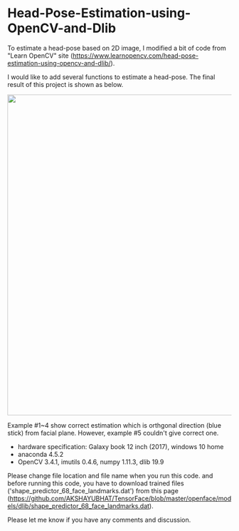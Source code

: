 # Head-Pose-Estimation-using-OpenCV-and-Dlib

To estimate a head-pose based on 2D image, I modified a bit of code from "Learn OpenCV" site 
(https://www.learnopencv.com/head-pose-estimation-using-opencv-and-dlib/). 

I would like to add several functions to estimate a head-pose. 
The final result of this project is shown as below.

<img src="https://github.com/chungbrain/Head-Pose-Estimation-using-OpenCV-and-Dlib/blob/master/2018-05-07_4-34-39.png" width="720"> 

Example #1~4 show correct estimation which is orthgonal direction (blue stick) from facial plane.
However, example #5 couldn't give correct one. 

* hardware specification: Galaxy book 12 inch (2017), windows 10 home 
* anaconda 4.5.2  
* OpenCV 3.4.1, imutils 0.4.6, numpy 1.11.3, dlib 19.9

Please change file location and file name when you run this code.
and before running this code, you have to download trained files ('shape_predictor_68_face_landmarks.dat') from this page (https://github.com/AKSHAYUBHAT/TensorFace/blob/master/openface/models/dlib/shape_predictor_68_face_landmarks.dat). 

Please let me know if you have any comments and discussion. 
